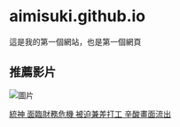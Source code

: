 # aimisuki.github.io

這是我的第一個網站，也是第一個網頁


## 推薦影片
![圖片](https://i.imgur.com/SV2i4LY.jpg)

[統神 面臨財務危機 被迫兼差打工 辛酸畫面流出](https://www.youtube.com/watch?v=rddmVGgem2Q&list=PLUp1t9SPBl6qzubYABussMGyfmI3bIg4V)
